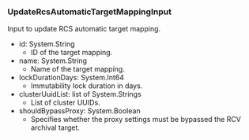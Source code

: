### UpdateRcsAutomaticTargetMappingInput
Input to update RCS automatic target mapping.

- id: System.String
  - ID of the target mapping.
- name: System.String
  - Name of the target mapping.
- lockDurationDays: System.Int64
  - Immutability lock duration in days.
- clusterUuidList: list of System.Strings
  - List of cluster UUIDs.
- shouldBypassProxy: System.Boolean
  - Specifies whether the proxy settings must be bypassed  the RCV archival target.
